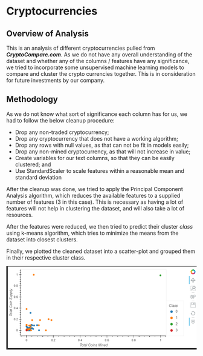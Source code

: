# Cryptocurrencies

## Overview of Analysis

This is an analysis of different cryptocurrencies pulled from <b><i>CryptoCompare.com</i></b>. As we do not have any overall understanding of the dataset and whether any of the columns / features have any significance, we tried to incorporate some unsupervised machine learning models to compare and cluster the crypto currencies together. This is in consideration for future investments by our company.

## Methodology

As we do not know what sort of significance each column has for us, we had to follow the below cleanup procedure:

 - Drop any non-traded cryptocurrency;
 - Drop any cryptocurrency that does not have a working algorithm;
 - Drop any rows with null values, as that can not be fit in models easily;
 - Drop any non-mined cryptocurrency, as that will not increase in value;
 - Create variables for our text columns, so that they can be easily clustered; and
 - Use StandardScaler to scale features within a reasonable mean and standard deviation

After the cleanup was done, we tried to apply the Principal Component Analysis algorithm, which reduces the available features to a supplied number of features (3 in this case). This is necessary as having a lot of features will not help in clustering the dataset, and will also take a lot of resources.

After the features were reduced, we then tried to predict their cluster <i>class</i> using k-means algorithm, which tries to minimize the means from the dataset into closest clusters.

Finally, we plotted the cleaned dataset into a scatter-plot and grouped them in their respective cluster class.

<img src='./resources/final.png'></img>

